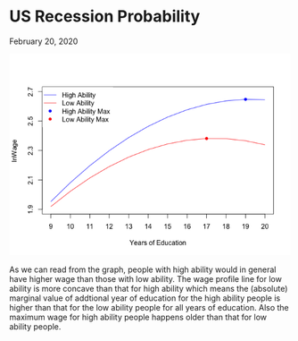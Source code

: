 US Recession Probability
================
February 20, 2020



![](US_Recession_Probability_files/figure-gfm/unnamed-chunk-1-1.png)<!-- -->

As we can read from the graph, people with high ability would in general
have higher wage than those with low ability. The wage profile line for
low ability is more concave than that for high ability which means the
(absolute) marginal value of addtional year of education for the high
ability people is higher than that for the low ability people for all
years of education. Also the maximum wage for high ability people
happens older than that for low ability people.
